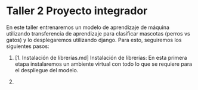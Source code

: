 # <h1> Taller 2 Proyecto integrador </h1>

En este taller entrenaremos un modelo de aprendizaje de máquina utilizando transferencia de aprendizaje para clasificar mascotas (perros vs gatos) y lo desplegaremos utilizando django. Para esto, seguiremos los siguientes pasos:

1. [1. Instalación de librerías.md] Instalación de librerías: En esta primera etapa instalaremos un ambiente virtual con todo lo que se requiere para el despliegue del modelo.

2. 
